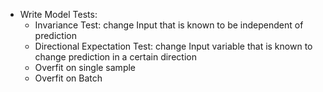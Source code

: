* Write Model Tests:
	* Invariance Test: change Input that is known to be independent of prediction
	* Directional Expectation Test: change Input variable that is known to change prediction in a certain direction
	* Overfit on single sample
	* Overfit on Batch
